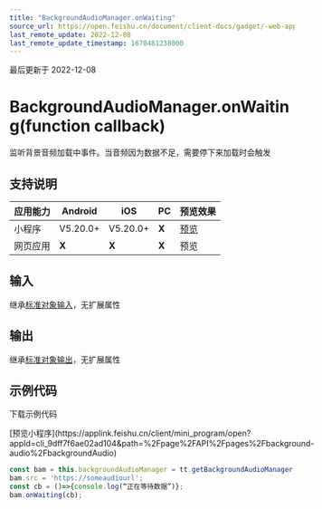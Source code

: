 ```yaml
---
title: "BackgroundAudioManager.onWaiting"
source_url: https://open.feishu.cn/document/client-docs/gadget/-web-app-api/media/backgroundaudio/backgroundaudiomanager/onwaiting
last_remote_update: 2022-12-08
last_remote_update_timestamp: 1670481238000
---
```

最后更新于 2022-12-08

# BackgroundAudioManager.onWaiting(function callback)

监听背景音频加载中事件。当音频因为数据不足，需要停下来加载时会触发

## 支持说明

应用能力 | Android | iOS | PC | 预览效果
--- | --- | --- | --- | ---
小程序 | V5.20.0+ | V5.20.0+ | **X** | [预览](https://applink.feishu.cn/client/mini_program/open?appId=cli_9dff7f6ae02ad104&path=page%2FAPI%2Fpages%2Fbackground-audio%2FbackgroundAudio)
网页应用 | **X** | **X** | **X** | 预览

## 输入
继承[标准对象输入](https://open.feishu.cn/document/uYjL24iN/ukzNy4SO3IjL5cjM)，无扩展属性

## 输出
继承[标准对象输出](https://open.feishu.cn/document/uYjL24iN/ukzNy4SO3IjL5cjM#8c92acb8)，无扩展属性
## 示例代码

<md-download-code href="https://open.feishu.cn/document/uYjL24iN/uYDM04iNwQjL2ADN" mobileDisplay="none">下载示例代码</md-download-code>
  <div style="display: flex">
          [预览小程序](https://applink.feishu.cn/client/mini_program/open?appId=cli_9dff7f6ae02ad104&path=%2Fpage%2FAPI%2Fpages%2Fbackground-audio%2FbackgroundAudio)

</div> 

```js
const bam = this.backgroundAudioManager = tt.getBackgroundAudioManager();
bam.src = 'https://someaudiourl';
const cb = ()=>{console.log(“正在等待数据”)};
bam.onWaiting(cb);
```
